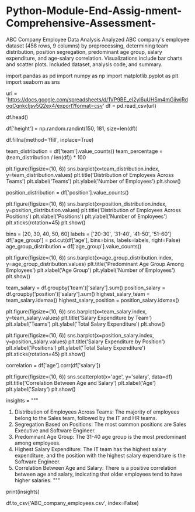 # Python-Module-End-Assig-nment-Comprehensive-Assessment-
ABC Company Employee Data Analysis  Analyzed ABC company's employee dataset (458 rows, 9 columns) by preprocessing, determining team distribution, position segregation, predominant age group, salary expenditure, and age-salary correlation. Visualizations include bar charts and scatter plots. Included dataset, analysis code, and summary.



import pandas as pd
import numpy as np
import matplotlib.pyplot as plt
import seaborn as sns


url = 'https://docs.google.com/spreadsheets/d/1VP9BE_eI2yl6uUHSm4mGiiwjRdoqCqnkcIjsv5Q2ex4/export?format=csv'
df = pd.read_csv(url)


df.head()


df['height'] = np.random.randint(150, 181, size=len(df))


df.fillna(method='ffill', inplace=True)

team_distribution = df['team'].value_counts()
team_percentage = (team_distribution / len(df)) * 100

plt.figure(figsize=(10, 6))
sns.barplot(x=team_distribution.index, y=team_distribution.values)
plt.title('Distribution of Employees Across Teams')
plt.xlabel('Teams')
plt.ylabel('Number of Employees')
plt.show()


position_distribution = df['position'].value_counts()


plt.figure(figsize=(10, 6))
sns.barplot(x=position_distribution.index, y=position_distribution.values)
plt.title('Distribution of Employees Across Positions')
plt.xlabel('Positions')
plt.ylabel('Number of Employees')
plt.xticks(rotation=45)
plt.show()


bins = [20, 30, 40, 50, 60]
labels = ['20-30', '31-40', '41-50', '51-60']
df['age_group'] = pd.cut(df['age'], bins=bins, labels=labels, right=False)
age_group_distribution = df['age_group'].value_counts()


plt.figure(figsize=(10, 6))
sns.barplot(x=age_group_distribution.index, y=age_group_distribution.values)
plt.title('Predominant Age Group Among Employees')
plt.xlabel('Age Group')
plt.ylabel('Number of Employees')
plt.show()

team_salary = df.groupby('team')['salary'].sum()
position_salary = df.groupby('position')['salary'].sum()
highest_salary_team = team_salary.idxmax()
highest_salary_position = position_salary.idxmax()

plt.figure(figsize=(10, 6))
sns.barplot(x=team_salary.index, y=team_salary.values)
plt.title('Salary Expenditure by Team')
plt.xlabel('Teams')
plt.ylabel('Total Salary Expenditure')
plt.show()

plt.figure(figsize=(10, 6))
sns.barplot(x=position_salary.index, y=position_salary.values)
plt.title('Salary Expenditure by Position')
plt.xlabel('Positions')
plt.ylabel('Total Salary Expenditure')
plt.xticks(rotation=45)
plt.show()

correlation = df['age'].corr(df['salary'])

plt.figure(figsize=(10, 6))
sns.scatterplot(x='age', y='salary', data=df)
plt.title('Correlation Between Age and Salary')
plt.xlabel('Age')
plt.ylabel('Salary')
plt.show()

insights = """
1. Distribution of Employees Across Teams: The majority of employees belong to the Sales team, followed by the IT and HR teams.
2. Segregation Based on Positions: The most common positions are Sales Executive and Software Engineer.
3. Predominant Age Group: The 31-40 age group is the most predominant among employees.
4. Highest Salary Expenditure: The IT team has the highest salary expenditure, and the position with the highest salary expenditure is the Software Engineer.
5. Correlation Between Age and Salary: There is a positive correlation between age and salary, indicating that older employees tend to have higher salaries.
"""

print(insights)

df.to_csv('ABC_company_employees.csv', index=False)


